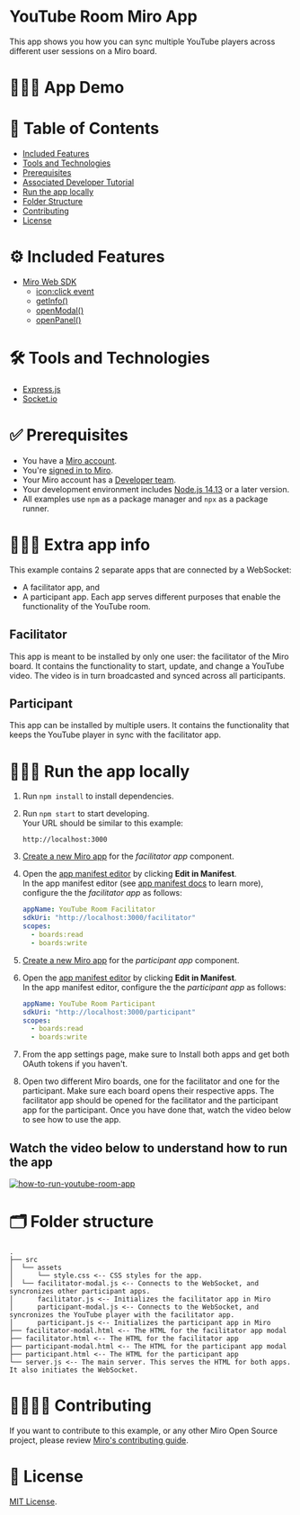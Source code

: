 # YouTube Room Miro App

This app shows you how you can sync multiple YouTube players across different user sessions
on a Miro board.

# 👨🏻‍💻 App Demo

# 📒 Table of Contents

- [Included Features](#features)
- [Tools and Technologies](#tools)
- [Prerequisites](#prerequisites)
- [Associated Developer Tutorial](#tutorial)
- [Run the app locally](#run)
- [Folder Structure](#folder)
- [Contributing](#contributing)
- [License](#license)

# ⚙️ Included Features <a name="features"></a>

- [Miro Web SDK](https://developers.miro.com/docs/web-sdk-reference)
  - [icon:click event](https://developers.miro.com/docs/ui_boardui#iconclick-event)
  - [getInfo()](https://developers.miro.com/docs/board_board#getinfo)
  - [openModal()](https://developers.miro.com/docs/ui_boardui#openmodal)
  - [openPanel()](https://developers.miro.com/docs/ui_boardui#openpanel)

# 🛠️ Tools and Technologies <a name="tools"></a>

- [Express.js](https://expressjs.com/)
- [Socket.io](https://socket.io/)

# ✅ Prerequisites <a name="prerequisites"></a>

- You have a [Miro account](https://miro.com/signup/).
- You're [signed in to Miro](https://miro.com/login/).
- Your Miro account has a [Developer team](https://developers.miro.com/docs/create-a-developer-team).
- Your development environment includes [Node.js 14.13](https://nodejs.org/en/download) or a later version.
- All examples use `npm` as a package manager and `npx` as a package runner.

# 🏃🏽‍♂️ Extra app info <a name="run"></a>

This example contains 2 separate apps that are connected by a WebSocket:

- A facilitator app, and
- A participant app.
  Each app serves different purposes that enable the functionality of the YouTube room.

## Facilitator

This app is meant to be installed by only one user: the facilitator of the Miro board.
It contains the functionality to start, update, and change a YouTube video. The video is in turn broadcasted and synced across all participants.

## Participant

This app can be installed by multiple users. It contains the functionality that keeps the YouTube player in sync with the facilitator app.

# 🏃🏽‍♂️ Run the app locally <a name="run"></a>

1. Run `npm install` to install dependencies.
2. Run `npm start` to start developing. \
   Your URL should be similar to this example:
   ```
   http://localhost:3000
   ```
3. [Create a new Miro app](https://developers.miro.com/docs/build-your-first-hello-world-app#step-1-bootstrap-the-hello-world-app) for the _facilitator app_ component.
4. Open the [app manifest editor](https://developers.miro.com/docs/manually-create-an-app#step-2-configure-your-app-in-miro) by clicking **Edit in Manifest**. \
    In the app manifest editor (see [app manifest docs](https://developers.miro.com/docs/app-manifest) to learn more), configure the the _facilitator app_ as follows:

   ```yaml
   appName: YouTube Room Facilitator
   sdkUri: "http://localhost:3000/facilitator"
   scopes:
     - boards:read
     - boards:write
   ```

5. [Create a new Miro app](https://developers.miro.com/docs/build-your-first-hello-world-app#step-1-bootstrap-the-hello-world-app) for the _participant app_ component.
6. Open the [app manifest editor](https://developers.miro.com/docs/manually-create-an-app#step-2-configure-your-app-in-miro) by clicking **Edit in Manifest**. \
    In the app manifest editor, configure the the _participant app_ as follows:

   ```yaml
   appName: YouTube Room Participant
   sdkUri: "http://localhost:3000/participant"
   scopes:
     - boards:read
     - boards:write
   ```

7. From the app settings page, make sure to Install both apps and get both OAuth tokens if you haven't.
8. Open two different Miro boards, one for the facilitator and one for the participant. Make sure each board opens their respective apps. The facilitator app should be opened for the facilitator and the participant app for the participant. Once you have done that, watch the video below to see how to use
   the app.

## Watch the video below to understand how to run the app
[![how-to-run-youtube-room-app](https://github.com/miroapp/app-examples/assets/10428517/01a41ad7-0dea-412b-8368-64a8988fcd60)](https://www.youtube.com/watch?v=_HTZFf8bkNI)

# 🗂️ Folder structure <a name="folder"></a>

```
.
├── src
│  └── assets
│      └── style.css <-- CSS styles for the app.
│  └── facilitator-modal.js <-- Connects to the WebSocket, and syncronizes other participant apps.
│      facilitator.js <-- Initializes the facilitator app in Miro
│      participant-modal.js <-- Connects to the WebSocket, and syncronizes the YouTube player with the facilitator app.
│      participant.js <-- Initializes the participant app in Miro
├── facilitator-modal.html <-- The HTML for the facilitator app modal
├── facilitator.html <-- The HTML for the facilitator app
├── participant-modal.html <-- The HTML for the participant app modal
├── participant.html <-- The HTML for the participant app
└── server.js <-- The main server. This serves the HTML for both apps. It also initiates the WebSocket.
```

# 🫱🏻‍🫲🏽 Contributing <a name="contributing"></a>

If you want to contribute to this example, or any other Miro Open Source project, please review [Miro's contributing guide](https://github.com/miroapp/app-examples/blob/main/CONTRIBUTING.md).

# 🪪 License <a name="license"></a>

[MIT License](https://github.com/miroapp/app-examples/blob/main/LICENSE).
